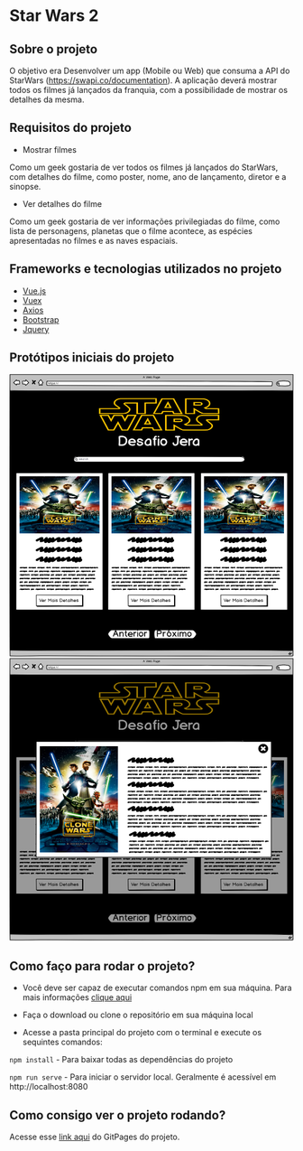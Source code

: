 #  Star Wars 2

## Sobre o projeto

O objetivo era Desenvolver um app (Mobile ou Web) que consuma a API do StarWars (https://swapi.co/documentation). A aplicação deverá mostrar todos os filmes já lançados da franquia, com a possibilidade de mostrar os detalhes da mesma.

## Requisitos do projeto

- Mostrar filmes

Como um geek  gostaria de ver todos os filmes já lançados do StarWars, com detalhes do filme, como poster, nome, ano de lançamento, diretor e a sinopse.

- Ver detalhes do filme

Como um geek gostaria de ver informações privilegiadas do filme, como lista de personagens, planetas que o filme acontece, as espécies apresentadas no filmes e as naves espaciais.

## Frameworks e tecnologias utilizados no projeto
- [Vue.js](https://vuejs.org)
- [Vuex](https://vuex.vuejs.org/)
- [Axios](https://github.com/axios/axios)
- [Bootstrap](https://getbootstrap.com)
- [Jquery](https://jquery.com)

## Protótipos iniciais do projeto

<img src="https://github.com/michelmotta/Star-Wars-2/blob/master/prototipo/Home.png" width="600" height="500">
<img src="https://github.com/michelmotta/Star-Wars-2/blob/master/prototipo/Mais%20Detalhes%20(Modal).png" width="600" height="500">

## Como faço para rodar o projeto?

- Você deve ser capaz de executar comandos npm em sua máquina. Para mais informações [clique aqui](https://www.npmjs.com/get-npm)

- Faça o download ou clone o repositório em sua máquina local

- Acesse a pasta principal do projeto com o terminal e execute os sequintes comandos:

`npm install` - Para baixar todas as dependências do projeto

`npm run serve` - Para iniciar o servidor local. Geralmente é acessível em http://localhost:8080

## Como consigo ver o projeto rodando?

Acesse esse [link aqui](https://michelmotta.github.io/Star-Wars-2/) do GitPages do projeto.
